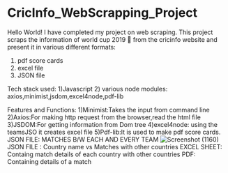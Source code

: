 # CricInfo_WebScrapping_Project
Hello World!
I have completed my project on web scraping.
This project scraps the information of world cup 2019 🏏 from the cricinfo website and present it in various different formats:
1) pdf score cards
2) excel file
3) JSON file

Tech stack used:
1)Javascript
2) various node modules: axios,minimist,jsdom,excel4node,pdf-lib

Features and Functions:
1)Minimist:Takes the input from command line
2)Axios:For making http request from the browser,read the html file
3)JSDOM:For getting information from Dom tree
4)excel4node: using the teamsJSO it creates excel file
5)Pdf-lib:It is used to make pdf score cards.
JSON FILE: MATCHES B/W EACH AND EVERY TEAM
![Screenshot (1160)](https://user-images.githubusercontent.com/69108180/147871738-6ffc8425-163f-4dc2-80c2-7c556d86c23d.png)
JSON FILE : Country name vs Matches with other countries
EXCEL SHEET: Containg match details of each country with other countries
PDF: Containing details of a match

